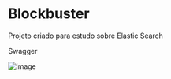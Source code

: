 # Blockbuster
Projeto criado para estudo sobre Elastic Search


Swagger

![image](https://user-images.githubusercontent.com/39447688/187333978-d48e047d-a7ee-427c-a023-6e474f8e4efa.png)
